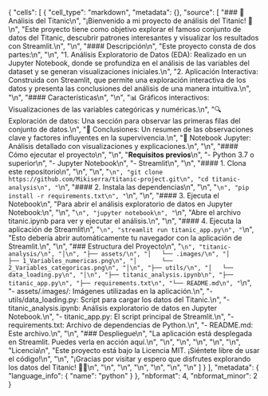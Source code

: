 {
 "cells": [
  {
   "cell_type": "markdown",
   "metadata": {},
   "source": [
    "### 🚢 Análisis del Titanic\n",
    "¡Bienvenido a mi proyecto de análisis del Titanic! 🌊 \n",
    "Este proyecto tiene como objetivo explorar el famoso conjunto de datos del Titanic, descubrir patrones interesantes y visualizar los resultados con Streamlit.\n",
    "\n",
    "#### Descripción\n",
    "Este proyecto consta de dos partes:\n",
    "\n",
    "1. Análisis Exploratorio de Datos (EDA): Realizado en un Jupyter Notebook, donde se profundiza en el análisis de las variables del dataset y se generan visualizaciones iniciales.\n",
    "2. Aplicación Interactiva: Construida con Streamlit, que permite una exploración interactiva de los datos y presenta las conclusiones del análisis de una manera intuitiva.\n",
    "\n",
    "#### Características\n",
    "\n",
    "📊 Gráficos interactivos: Visualizaciones de las variables categóricas y numéricas.\n",
    "🔍 Exploración de datos: Una sección para observar las primeras filas del conjunto de datos.\n",
    "📝 Conclusiones: Un resumen de las observaciones clave y factores influyentes en la supervivencia.\n",
    "📔 Notebook Jupyter: Análisis detallado con visualizaciones y explicaciones.\n",
    "\n",
    "#### Cómo ejecutar el proyecto\n",
    "\n",
    "**Requisitos previos**\n",
    "- Python 3.7 o superior\n",
    "- Jupyter Notebook\n",
    "- Streamlit\n",
    "\n",
    "#### 1. Clona este repositorio\n",
    "\n",
    "\n",
    "```\n",
    "git clone https://github.com/Mikiserra/titanic-project.git\n",
    "cd titanic-analysis\n",
    "```\n",
    "#### 2. Instala las dependencias\n",
    "\n",
    "```\n",
    "pip install -r requirements.txt\n",
    "```\n",
    "\n",
    "#### 3. Ejecuta el Notebook\n",
    "Para abrir el análisis exploratorio de datos en Jupyter Notebook:\n",
    "\n",
    "```\n",
    "jupyter notebook\n",
    "```\n",
    "Abre el archivo titanic.ipynb para ver y ejecutar el análisis.\n",
    "\n",
    "#### 4. Ejecuta la aplicación de Streamlit\n",
    "```\n",
    "streamlit run titanic_app.py\n",
    "```\n",
    "Esto debería abrir automáticamente tu navegador con la aplicación de Streamlit.\n",
    "\n",
    "### Estructura del Proyecto\n",
    "```\n",
    "titanic-analysis/\n",
    "│\n",
    "├── assets/\n",
    "│   └── .images/\n",
    "│       ├── 1_Variables_numericas.png\n",
    "│       └── 2_Variables_categoricas.png\n",
    "│\n",
    "├── utils/\n",
    "│   └── data_loading.py\n",
    "│\n",
    "├── titanic_analysis.ipynb\n",
    "├── titanic_app.py\n",
    "├── requirements.txt\n",
    "└── README.md\n",
    "```\n",
    "- assets/.images/: Imágenes utilizadas en la aplicación.\n",
    "- utils/data_loading.py: Script para cargar los datos del Titanic.\n",
    "- titanic_analysis.ipynb: Análisis exploratorio de datos en Jupyter Notebook.\n",
    "- titanic_app.py: El script principal de Streamlit.\n",
    "- requirements.txt: Archivo de dependencias de Python.\n",
    "- README.md: Este archivo.\n",
    "\n",
    "### Despliegue\n",
    "La aplicación está desplegada en Streamlit. Puedes verla en acción aquí.\n",
    "\n",
    "\n",
    "\n",
    "\n",
    "\n",
    "Licencia\n",
    "Este proyecto está bajo la Licencia MIT. ¡Siéntete libre de usar el código!\n",
    "\n",
    "¡Gracias por visitar y espero que disfrutes explorando los datos del Titanic! 🚢✨\n",
    "\n",
    "\n",
    "\n",
    "\n",
    "\n",
    "\n"
   ]
  }
 ],
 "metadata": {
  "language_info": {
   "name": "python"
  }
 },
 "nbformat": 4,
 "nbformat_minor": 2
}
